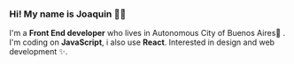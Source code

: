 ### Hi! My name is **Joaquin** 🧙‍♂️                                                                                                                                                                         
I'm a **Front End developer** who lives in Autonomous City of Buenos Aires🚀 . I'm coding on **JavaScript**, i also use **React**. Interested in design and web development ✨.
                                                                                                  




